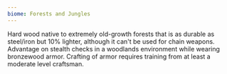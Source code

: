 ```yaml
---
biome: Forests and Jungles
---
```

Hard wood native to extremely old-growth forests that is as durable as steel/iron but 10% lighter, although it can't be used for chain weapons. Advantage on stealth checks in a woodlands environment while wearing bronzewood armor. Crafting of armor requires training from at least a moderate level craftsman. 

